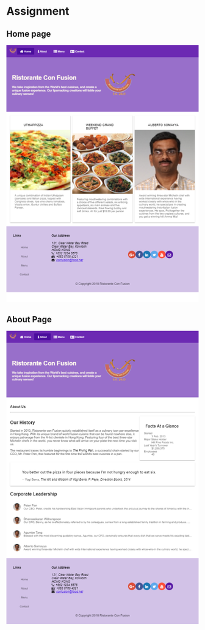 # Assignment

## Home page

![](/assets/L2W2AssignmentHome.png)

## About Page

![](/assets/L2W2AssignmentAbout.png)


